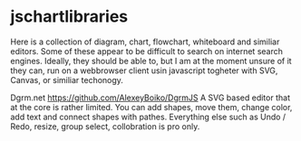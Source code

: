 # jschartlibraries
Here is a collection of diagram, chart, flowchart, whiteboard and similiar editors. Some of these appear to be difficult to search on internet search engines. Ideally, they should be able to, but I am at the moment unsure of it they can, run on a webbrowser client usin javascript togheter with SVG, Canvas, or similiar techonogy.

Dgrm.net https://github.com/AlexeyBoiko/DgrmJS A SVG based editor that at the core is rather limited. You can add shapes, move them, change color, add text and connect shapes with pathes. Everything else such as Undo / Redo, resize, group select, collobration is pro only.

